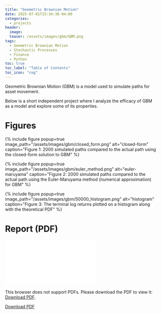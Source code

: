 ```yaml
---
title: "Geometric Brownian Motion"
date: 2025-07-01T15:34:30-04:00
categories:
  - projects
header:
  image: 
  teaser: /assets/images/gbm/GBM.png
tags:
  - Geometric Brownian Motion
  - Stochastic Processes
  - Finance
  - Python
toc: true
toc_label: "Table of Contents"
toc_icon: "cog"
---
```

Geometric Brownian Motion (GBM) is a model used to simulate paths for asset movement. 

Below is a short independent project where I analyze the efficacy of GBM as a model and explore some of its properties.

# Figures
{% include figure popup=true image_path="/assets/images/gbm/closed_form.png" alt="closed-form" caption="Figure 1: 2000 simulated paths compared to the actual path using the closed-form solution to GBM" %}

{% include figure popup=true image_path="/assets/images/gbm/euler_method.png" alt="euler-maruyama" caption="Figure 2: 2000 simulated paths compared to the actual path using the Euler-Maruyama method (numerical approximation) for GBM" %}

{% include figure popup=true image_path="/assets/images/gbm/50000_histogram.png" alt="histogram" caption="Figure 3: The terminal log returns plotted on a histogram along with the theoretical PDF" %}

# Report (PDF)

<object data="/assets/images/gbm/Geometric_Brownian_Motion_as_a_Model_for_Stock_Prices.pdf#zoom=75&navpanes=0" type="application/pdf" width="612px" height="600px">
    <embed src="/assets/images/gbm/Geometric_Brownian_Motion_as_a_Model_for_Stock_Prices.pdf">
        <p>This browser does not support PDFs. Please download the PDF to view it: <a href="/assets/images/gbm/Geometric_Brownian_Motion_as_a_Model_for_Stock_Prices.pdf">Download PDF</a>.</p>
    </embed>
</object>

<a href="/assets/images/gbm/Geometric_Brownian_Motion_as_a_Model_for_Stock_Prices.pdf">Download PDF</a>

<!--
<iframe src="/assets/images/gbm/Geometric_Brownian_Motion_as_a_Model_for_Stock_Prices.pdf#zoom=75&navpanes=0" width="100%" height="600px">
  <p>Your browser does not support iframes. <a href="your_document.pdf">Download the PDF</a> instead.</p>
</iframe>
-->

